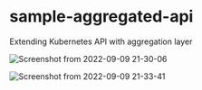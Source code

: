 # sample-aggregated-api
Extending Kubernetes API with aggregation layer 

![Screenshot from 2022-09-09 21-30-06](https://user-images.githubusercontent.com/44068648/189395465-e3c1ca00-0238-4b8d-b1ab-d2cd8d286f10.png)

![Screenshot from 2022-09-09 21-33-41](https://user-images.githubusercontent.com/44068648/189395556-5bdff2a9-3385-475c-b23a-36203049a997.png)
